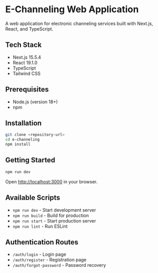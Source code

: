 # E-Channeling Web Application

A web application for electronic channeling services built with Next.js, React, and TypeScript.

## Tech Stack

-   Next.js 15.5.4
-   React 19.1.0
-   TypeScript
-   Tailwind CSS

## Prerequisites

-   Node.js (version 18+)
-   npm

## Installation

```bash
git clone <repository-url>
cd e-channeling
npm install
```

## Getting Started

```bash
npm run dev
```

Open [http://localhost:3000](http://localhost:3000) in your browser.

## Available Scripts

-   `npm run dev` - Start development server
-   `npm run build` - Build for production
-   `npm run start` - Start production server
-   `npm run lint` - Run ESLint

## Authentication Routes

-   `/auth/login` - Login page
-   `/auth/register` - Registration page
-   `/auth/forgot-password` - Password recovery
